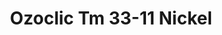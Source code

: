 ---
title: Ozoclic Tm 33-11 Nickel
designer: To Market
image_primary: img/NICKEL%202011.jpg
href: https://www.tomkt.com/copy-of-basix-swatches
description: "Size%3A%205.9%22%20X%2036.8%22%A0/%20Wear%20layer%3A%20.5mm%20%2820mil%29%20/%20Edge%3A%20Square%20/%20Thickness%3A%205.0mm%20%3D%A04.0mm%20Vinyl%20Top%20+%201.0mm%20AcoustX%20Sound%20Absorbing%20Backing%20/%20Sq.ft/Ctn%3A%2021%20/%20Installation%3A%20Snap%20%26%20Click"
tags: 
  - to-market
  - loose-lay-lvt-ozoclic
category: loose-lay-lvt-ozoclic
subtitle: 
manufacturer: ToMarket
slug: /manufacturers/to-market/loose-lay-lvt-ozoclic/to-market-ozoclic-tm-33-11-nickel
---